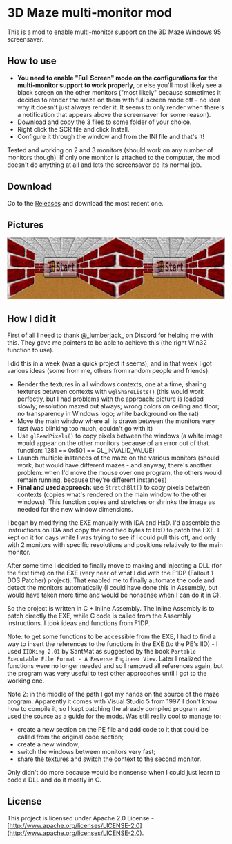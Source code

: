 
# 3D Maze multi-monitor mod
This is a mod to enable multi-monitor support on the 3D Maze Windows 95 screensaver.

## How to use
- **You need to enable "Full Screen" mode on the configurations for the multi-monitor support to work properly**, or else you'll most likely see a black screen on the other monitors ("most likely" because sometimes it decides to render the maze on them with full screen mode off - no idea why it doesn't just always render it. It seems to only render when there's a notification that appears above the screensaver for some reason).
- Download and copy the 3 files to some folder of your choice.
- Right click the SCR file and click Install.
- Configure it through the window and from the INI file and that's it!

Tested and working on 2 and 3 monitors (should work on any number of monitors though). If only one monitor is attached to the computer, the mod doesn't do anything at all and lets the screensaver do its normal job.

## Download
Go to the [Releases](https://github.com/Edw590/3DMazeMod/releases) and download the most recent one.

## Pictures
<img src="Pictures/Dual-monitor 3D Maze.png">

## How I did it
First of all I need to thank @\_lumberjack\_ on Discord for helping me with this. They gave me pointers to be able to achieve this (the right Win32 function to use).

I did this in a week (was a quick project it seems), and in that week I got various ideas (some from me, others from random people and friends):
- Render the textures in all windows contexts, one at a time, sharing textures between contexts with `wglShareLists()` (this would work perfectly, but I had problems with the approach: picture is loaded slowly; resolution maxed out always; wrong colors on ceiling and floor; no transparency in Windows logo; white background on the rat)
- Move the main window where all is drawn between the monitors very fast (was blinking too much, couldn't go with it)
- Use `glReadPixels()` to copy pixels between the windows (a white image would appear on the other monitors because of an error out of that function: 1281 == 0x501 == GL_INVALID_VALUE)
- Launch multiple instances of the maze on the various monitors (should work, but would have different mazes - and anyway, there's another problem: when I'd move the mouse over one program, the others would remain running, because they're different instances)
- **Final and used approach:** use `StretchBlt()` to copy pixels between contexts (copies what's rendered on the main window to the other windows). This function copies and stretches or shrinks the image as needed for the new window dimensions.

I began by modifying the EXE manually with IDA and HxD. I'd assemble the instructions on IDA and copy the modified bytes to HxD to patch the EXE. I kept on it for days while I was trying to see if I could pull this off, and only with 2 monitors with specific resolutions and positions relatively to the main monitor.

After some time I decided to finally move to making and injecting a DLL (for the first time) on the EXE (very near of what I did with the F1DP (Fallout 1 DOS Patcher) project). That enabled me to finally automate the code and detect the monitors automatically (I could have done this in Assembly, but would have taken more time and would be nonsense when I can do it in C).

So the project is written in C + Inline Assembly. The Inline Assembly is to patch directly the EXE, while C code is called from the Assembly instructions. I took ideas and functions from F1DP.

Note: to get some functions to be accessible from the EXE, I had to find a way to insert the references to the functions in the EXE (to the PE's IID) - I used `IIDKing 2.01` by SantMat as suggested by the book `Portable Executable File Format - A Reverse Engineer View`. Later I realized the functions were no longer needed and so I removed all references again, but the program was very useful to test other approaches until I got to the working one.

Note 2: in the middle of the path I got my hands on the source of the maze program. Apparently it comes with Visual Studio 5 from 1997. I don't know how to compile it, so I kept patching the already compiled program and used the source as a guide for the mods. Was still really cool to manage to:
- create a new section on the PE file and add code to it that could be called from the original code section;
- create a new window;
- switch the windows between monitors very fast;
- share the textures and switch the context to the second monitor.

Only didn't do more because would be nonsense when I could just learn to code a DLL and do it mostly in C.

## License
This project is licensed under Apache 2.0 License -  [http://www.apache.org/licenses/LICENSE-2.0](http://www.apache.org/licenses/LICENSE-2.0).

